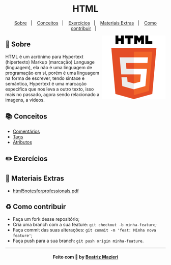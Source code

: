 <h1 align="center">
    HTML
</h1>

<p align="center">
  <a href="#sobre">Sobre</a>&nbsp;&nbsp;&nbsp;|&nbsp;&nbsp;&nbsp;
  <a href="#conceitos">Conceitos</a>&nbsp;&nbsp;&nbsp;|&nbsp;&nbsp;&nbsp;
  <a href="#exercicios">Exercícios</a>&nbsp;&nbsp;&nbsp;|&nbsp;&nbsp;&nbsp;
  <a href="#materiais">Materiais Extras</a>&nbsp;&nbsp;&nbsp;|&nbsp;&nbsp;&nbsp;
  <a href="#como-contribuir">Como contribuir</a>&nbsp;&nbsp;&nbsp;|&nbsp;&nbsp;&nbsp;
</p>

<img src="imagens/html.png" align="right" width="200">

<a id="sobre"></a>
## :bookmark: Sobre
HTML é um acrônimo para Hypertext (hipertexto) Markup (marcação) Language (linguagem), ela não é uma linguagem de programação em si, porém é uma linguagem na forma de escrever, tendo sintaxe e semântica, Hypertext é uma marcação especifica que nos leva a outro texto, isso mais no passado, agora sendo relacionado a imagens, a videos.

<a id="conceitos"></a>
## :books: Conceitos
* [Comentários]()
* [Tags]()
* [Atributos]()

<a id="exercicios"></a>
## :pencil2: Exercícios

<a id="materiais"></a>
## :file_folder: Materiais Extras
* [html5notesforprofessionals.pdf](https://github.com/beammz/HTML/tree/main/Materiais-Extras)

<a id="como-contribuir"></a>
## :recycle: Como contribuir
- Faça um fork desse repositório;
- Cria uma branch com a sua feature: `git checkout -b minha-feature`;
- Faça commit das suas alterações: `git commit -m 'feat: Minha nova feature'`;
- Faça push para a sua branch: `git push origin minha-feature`.

---

<h4 align="center">
    Feito com 💜 by <a href="https://www.linkedin.com/in/beatriz-mazieri/" target="_blank">Beatriz Mazieri</a>
</h4>


